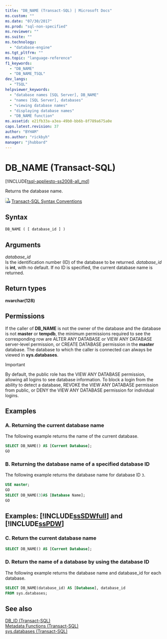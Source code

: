 ```yaml
---
title: "DB_NAME (Transact-SQL) | Microsoft Docs"
ms.custom: ""
ms.date: "07/30/2017"
ms.prod: "sql-non-specified"
ms.reviewer: ""
ms.suite: ""
ms.technology: 
  - "database-engine"
ms.tgt_pltfrm: ""
ms.topic: "language-reference"
f1_keywords: 
  - "DB_NAME"
  - "DB_NAME_TSQL"
dev_langs: 
  - "TSQL"
helpviewer_keywords: 
  - "database names [SQL Server], DB_NAME"
  - "names [SQL Server], databases"
  - "viewing database names"
  - "displaying database names"
  - "DB_NAME function"
ms.assetid: e21fb33a-a3ea-49b0-bb6b-8f789a675a0e
caps.latest.revision: 37
author: "BYHAM"
ms.author: "rickbyh"
manager: "jhubbard"
---
```

# DB_NAME (Transact-SQL)
[!INCLUDE[tsql-appliesto-ss2008-all_md](../../includes/tsql-appliesto-ss2008-all-md.md)]

Returns the database name.
  
![Topic link icon](../../database-engine/configure-windows/media/topic-link.gif "Topic link icon") [Transact-SQL Syntax Conventions](../../t-sql/language-elements/transact-sql-syntax-conventions-transact-sql.md)
  
## Syntax  
  
```sql
DB_NAME ( [ database_id ] )  
```  
  
## Arguments  
*database_id*  
Is the identification number (ID) of the database to be returned. *database_id* is **int**, with no default. If no ID is specified, the current database name is returned.
  
## Return types
**nvarchar(128)**
  
## Permissions  
If the caller of **DB_NAME** is not the owner of the database and the database is not **master** or **tempdb**, the minimum permissions required to see the corresponding row are ALTER ANY DATABASE or VIEW ANY DATABASE server-level permission, or CREATE DATABASE permission in the **master** database. The database to which the caller is connected can always be viewed in **sys.databases**.
  
> [!IMPORTANT]  
>  By default, the public role has the VIEW ANY DATABASE permission, allowing all logins to see database information. To block a login from the ability to detect a database, REVOKE the VIEW ANY DATABASE permission from public, or DENY the VIEW ANY DATABASE permission for individual logins.  
  
## Examples  
  
### A. Returning the current database name  
The following example returns the name of the current database.
  
```sql
SELECT DB_NAME() AS [Current Database];  
GO  
```  
  
### B. Returning the database name of a specified database ID  
The following example returns the database name for database ID `3`.
  
```sql
USE master;  
GO  
SELECT DB_NAME(3)AS [Database Name];  
GO  
```  
  
## Examples: [!INCLUDE[ssSDWfull](../../includes/sssdwfull-md.md)] and [!INCLUDE[ssPDW](../../includes/sspdw-md.md)]  
  
### C. Return the current database name  
  
```sql
SELECT DB_NAME() AS [Current Database];  
```  
  
### D. Return the name of a database by using the database ID  
The following example returns the database name and database_id for each database.
  
```sql
SELECT DB_NAME(database_id) AS [Database], database_id  
FROM sys.databases;  
```  
  
## See also
[DB_ID &#40;Transact-SQL&#41;](../../t-sql/functions/db-id-transact-sql.md)  
[Metadata Functions &#40;Transact-SQL&#41;](../../t-sql/functions/metadata-functions-transact-sql.md)  
[sys.databases &#40;Transact-SQL&#41;](../../relational-databases/system-catalog-views/sys-databases-transact-sql.md)
  
  

